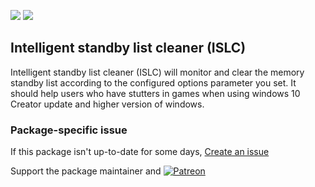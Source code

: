 [![](https://img.shields.io/chocolatey/v/islc?color=green&label=islc)](https://chocolatey.org/packages/islc) [![](https://img.shields.io/chocolatey/dt/islc)](https://chocolatey.org/packages/islc)

## Intelligent standby list cleaner (ISLC)
Intelligent standby list cleaner (ISLC) will monitor and clear the memory standby list according to the configured options parameter you set.
It should help users who have stutters in games when using windows 10 Creator update and higher version of windows.

### Package-specific issue
If this package isn't up-to-date for some days, [Create an issue](https://github.com/tunisiano187/Chocolatey-packages/issues/new/choose)

Support the package maintainer and [![Patreon](https://cdn.jsdelivr.net/gh/tunisiano187/Chocolatey-packages@d15c4e19c709e7148588d4523ffc6dd3cd3c7e5e/icons/patreon.png)](https://www.patreon.com/tunisiano)
